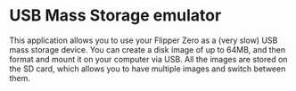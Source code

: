 # USB Mass Storage emulator

This application allows you to use your Flipper Zero as a (very slow) USB mass storage device. You can create a disk image of up to 64MB, and then format and mount it on your computer via USB. All the images are stored on the SD card, which allows you to have multiple images and switch between them.